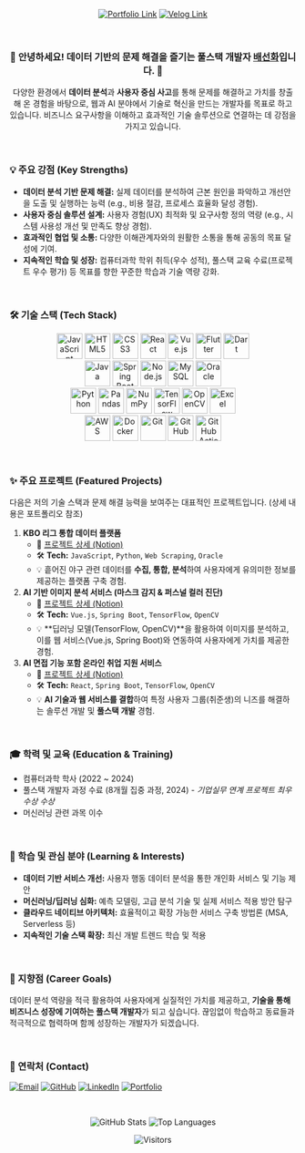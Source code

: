 <div align="center">

[![Portfolio Link](https://img.shields.io/badge/Portfolio-View%20My%20Work-blue?style=for-the-badge&logo=laptop&logoColor=white)](https://bae-sunny.github.io/) [![Velog Link](https://img.shields.io/badge/Velog-Tech%20Blog-20C997?style=for-the-badge&logo=Vimeo&logoColor=white)](여기에-벨로그-링크) <!-- 벨로그 링크가 있다면 추가 -->

</div>

<br>

<div align="center">

### 👋 안녕하세요! 데이터 기반의 문제 해결을 즐기는 풀스택 개발자 [**배선화**](https://github.com/Bae-Sunny)입니다. 🌱

다양한 환경에서 **데이터 분석**과 **사용자 중심 사고**를 통해 문제를 해결하고 가치를 창출해 온 경험을 바탕으로, 웹과 AI 분야에서 기술로 혁신을 만드는 개발자를 목표로 하고 있습니다. 비즈니스 요구사항을 이해하고 효과적인 기술 솔루션으로 연결하는 데 강점을 가지고 있습니다.

</div>

<br>

### 💡 주요 강점 (Key Strengths)

*   **데이터 분석 기반 문제 해결:** 실제 데이터를 분석하여 근본 원인을 파악하고 개선안을 도출 및 실행하는 능력 (e.g., 비용 절감, 프로세스 효율화 달성 경험).
*   **사용자 중심 솔루션 설계:** 사용자 경험(UX) 최적화 및 요구사항 정의 역량 (e.g., 시스템 사용성 개선 및 만족도 향상 경험).
*   **효과적인 협업 및 소통:** 다양한 이해관계자와의 원활한 소통을 통해 공동의 목표 달성에 기여.
*   **지속적인 학습 및 성장:** 컴퓨터과학 학위 취득(우수 성적), 풀스택 교육 수료(프로젝트 우수 평가) 등 목표를 향한 꾸준한 학습과 기술 역량 강화.

<br>

### 🛠️ 기술 스택 (Tech Stack)

<p align="center">
    <!-- Frontend -->
    <img src="https://skillicons.dev/icons?i=javascript" alt="JavaScript" title="JavaScript" width="45">
    <img src="https://skillicons.dev/icons?i=html" alt="HTML5" title="HTML5" width="45">
    <img src="https://skillicons.dev/icons?i=css" alt="CSS3" title="CSS3" width="45">
    <img src="https://skillicons.dev/icons?i=react" alt="React" title="React" width="45">
    <img src="https://skillicons.dev/icons?i=vuejs" alt="Vue.js" title="Vue.js" width="45">
    <img src="https://skillicons.dev/icons?i=flutter" alt="Flutter" title="Flutter" width="45">
    <img src="https://skillicons.dev/icons?i=dart" alt="Dart" title="Dart" width="45">
    <br>
    <!-- Backend -->
    <img src="https://skillicons.dev/icons?i=java" alt="Java" title="Java" width="45">
    <img src="https://skillicons.dev/icons?i=spring" alt="Spring Boot" title="Spring Boot" width="45">
    <img src="https://skillicons.dev/icons?i=nodejs" alt="Node.js" title="Node.js" width="45">
    <img src="https://skillicons.dev/icons?i=mysql" alt="MySQL" title="MySQL" width="45">
    <img src="https://img.shields.io/badge/Oracle-F80000?style=flat-square&logo=oracle&logoColor=white" alt="Oracle" title="Oracle" height="45">
    <br>
    <!-- Data & AI -->
    <img src="https://skillicons.dev/icons?i=python" alt="Python" title="Python" width="45">
    <img src="https://img.shields.io/badge/Pandas-150458?style=flat-square&logo=pandas&logoColor=white" alt="Pandas" title="Pandas" height="45">
    <img src="https://img.shields.io/badge/NumPy-013243?style=flat-square&logo=numpy&logoColor=white" alt="NumPy" title="NumPy" height="45">
    <img src="https://skillicons.dev/icons?i=tensorflow" alt="TensorFlow" title="TensorFlow" width="45">
    <img src="https://skillicons.dev/icons?i=opencv" alt="OpenCV" title="OpenCV" width="45">
    <img src="https://img.shields.io/badge/Excel-217346?style=flat-square&logo=microsoftexcel&logoColor=white" alt="Excel" title="Excel (Data Analysis)" height="45">
    <br>
    <!-- DevOps & Collaboration -->
    <img src="https://skillicons.dev/icons?i=aws" alt="AWS" title="AWS" width="45">
    <img src="https://skillicons.dev/icons?i=docker" alt="Docker" title="Docker" width="45">
    <img src="https://skillicons.dev/icons?i=git" alt="Git" title="Git" width="45">
    <img src="https://skillicons.dev/icons?i=github" alt="GitHub" title="GitHub" width="45">
    <img src="https://skillicons.dev/icons?i=githubactions" alt="GitHub Actions" title="GitHub Actions" width="45">
</p>

<br>

### ✨ 주요 프로젝트 (Featured Projects)

다음은 저의 기술 스택과 문제 해결 능력을 보여주는 대표적인 프로젝트입니다. (상세 내용은 포트폴리오 참조)

1.  **KBO 리그 통합 데이터 플랫폼**
    *   🔗 [프로젝트 상세 (Notion)](https://scandalous-lady-ca4.notion.site/4818ecc4ff1a4744b10b00b0b6f0a9a3?pvs=4)
    *   🛠️ **Tech:** `JavaScript`, `Python`, `Web Scraping`, `Oracle`
    *   💡 흩어진 야구 관련 데이터를 **수집, 통합, 분석**하여 사용자에게 유의미한 정보를 제공하는 플랫폼 구축 경험.
2.  **AI 기반 이미지 분석 서비스 (마스크 감지 & 퍼스널 컬러 진단)**
    *   🔗 [프로젝트 상세 (Notion)](https://scandalous-lady-ca4.notion.site/AI-c8520be1e0a44c8b82c79be1d9e3c346?pvs=4)
    *   🛠️ **Tech:** `Vue.js`, `Spring Boot`, `TensorFlow`, `OpenCV`
    *   💡 **딥러닝 모델(TensorFlow, OpenCV)**을 활용하여 이미지를 분석하고, 이를 웹 서비스(Vue.js, Spring Boot)와 연동하여 사용자에게 가치를 제공한 경험.
3.  **AI 면접 기능 포함 온라인 취업 지원 서비스**
    *   🔗 [프로젝트 상세 (Notion)](https://scandalous-lady-ca4.notion.site/e638492c79bc423eadad200877af0c9d?pvs=4)
    *   🛠️ **Tech:** `React`, `Spring Boot`, `TensorFlow`, `OpenCV`
    *   💡 **AI 기술과 웹 서비스를 결합**하여 특정 사용자 그룹(취준생)의 니즈를 해결하는 솔루션 개발 및 **풀스택 개발** 경험.

<br>

### 🎓 학력 및 교육 (Education & Training)

*   컴퓨터과학 학사 (2022 ~ 2024) 
*   풀스택 개발자 과정 수료 (8개월 집중 과정, 2024) - *기업실무 연계 프로젝트 최우수상 수상*
*   머신러닝 관련 과목 이수

<br>

### 🌱 학습 및 관심 분야 (Learning & Interests)

*   **데이터 기반 서비스 개선:** 사용자 행동 데이터 분석을 통한 개인화 서비스 및 기능 제안
*   **머신러닝/딥러닝 심화:** 예측 모델링, 고급 분석 기술 및 실제 서비스 적용 방안 탐구
*   **클라우드 네이티브 아키텍처:** 효율적이고 확장 가능한 서비스 구축 방법론 (MSA, Serverless 등)
*   **지속적인 기술 스택 확장:** 최신 개발 트렌드 학습 및 적용

<br>

### 🚀 지향점 (Career Goals)

데이터 분석 역량을 적극 활용하여 사용자에게 실질적인 가치를 제공하고, **기술을 통해 비즈니스 성장에 기여하는 풀스택 개발자**가 되고 싶습니다. 끊임없이 학습하고 동료들과 적극적으로 협력하며 함께 성장하는 개발자가 되겠습니다.

<br>

### 📧 연락처 (Contact)

[![Email](https://img.shields.io/badge/Email-D14836?style=flat-square&logo=gmail&logoColor=white)](mailto:bshwa0563@gmail.com) 
[![GitHub](https://img.shields.io/badge/GitHub-181717?style=flat-square&logo=github&logoColor=white)](https://github.com/Bae-Sunny) 
[![LinkedIn](https://img.shields.io/badge/LinkedIn-0077B5?style=flat-square&logo=linkedin&logoColor=white)](https://linkedin.com/) 
[![Portfolio](https://img.shields.io/badge/Portfolio-Website-blue?style=flat-square&logo=googlechrome&logoColor=white)](https://bae-sunny.github.io/)




<br>

<div align="center">

![GitHub Stats](https://github-readme-stats.vercel.app/api?username=Bae-Sunny&show_icons=true&theme=github_dark)
![Top Languages](https://github-readme-stats.vercel.app/api/top-langs/?username=Bae-Sunny&layout=compact&theme=github_dark)

</div>

<div align="center">

![Visitors](https://visitor-badge.laobi.icu/badge?page_id=Bae-Sunny)

</div>
